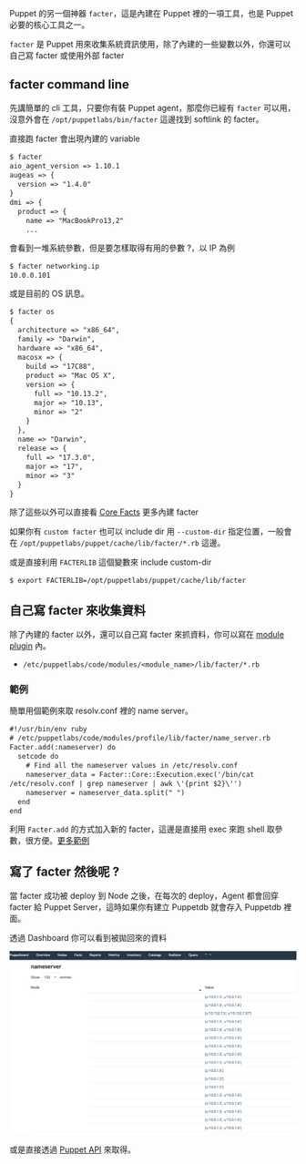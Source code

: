 
Puppet 的另一個神器 `facter`，這是內建在 Puppet 裡的一項工具，也是 Puppet 必要的核心工具之一。

`facter` 是 Puppet 用來收集系統資訊使用，除了內建的一些變數以外，你還可以自己寫 facter 或使用外部 facter

## facter command line

先講簡單的 cli 工具，只要你有裝 Puppet agent，那麼你已經有 `facter` 可以用，沒意外會在 `/opt/puppetlabs/bin/facter` 這邊找到 softlink 的 facter。

直接跑 facter 會出現內建的 variable

```shell
$ facter
aio_agent_version => 1.10.1
augeas => {
  version => "1.4.0"
}
dmi => {
  product => {
    name => "MacBookPro13,2"
    ...
```

會看到一堆系統參數，但是要怎樣取得有用的參數 ?，以 IP 為例

```shell
$ facter networking.ip
10.0.0.101
```

或是目前的 OS 訊息。

```shell
$ facter os
{
  architecture => "x86_64",
  family => "Darwin",
  hardware => "x86_64",
  macosx => {
    build => "17C88",
    product => "Mac OS X",
    version => {
      full => "10.13.2",
      major => "10.13",
      minor => "2"
    }
  },
  name => "Darwin",
  release => {
    full => "17.3.0",
    major => "17",
    minor => "3"
  }
}
```

除了這些以外可以直接看 [Core Facts][core-facts] 更多內建 facter

如果你有 `custom facter` 也可以 include dir 用 `--custom-dir` 指定位置，一般會在 `/opt/puppetlabs/puppet/cache/lib/facter/*.rb` 這邊。

或是直接利用 `FACTERLIB` 這個變數來 include custom-dir

```shell
$ export FACTERLIB=/opt/puppetlabs/puppet/cache/lib/facter
```

## 自己寫 facter 來收集資料

除了內建的 facter 以外，還可以自己寫 facter 來抓資料，你可以寫在 [module plugin][puppet-module-plugins] 內。

- `/etc/puppetlabs/code/modules/<module_name>/lib/facter/*.rb`

### 範例

簡單用個範例來取 resolv.conf 裡的 name server。

```
#!/usr/bin/env ruby
# /etc/puppetlabs/code/modules/profile/lib/facter/name_server.rb
Facter.add(:nameserver) do
  setcode do
    # Find all the nameserver values in /etc/resolv.conf
    nameserver_data = Facter::Core::Execution.exec('/bin/cat /etc/resolv.conf | grep nameserver | awk \'{print $2}\'')
    nameserver = nameserver_data.split(" ")
  end
end
```

利用 `Facter.add` 的方式加入新的 facter，這邊是直接用 exec 來跑 shell 取參數，很方便。[更多範例][facter-example]

## 寫了 facter 然後呢 ?

當 facter 成功被 deploy 到 Node 之後，在每次的 deploy，Agent 都會回穿 facter 給 Puppet Server，這時如果你有建立 Puppetdb 就會存入 Puppetdb 裡面。

透過 Dashboard 你可以看到被拋回來的資料

![puppet-facter-dashboard](/assets/images/puppet-facter-dashboard.png)

或是直接透過 [Puppet API][puppet-api] 來取得。

[core-facts]: https://puppet.com/docs/facter/3.6/core_facts.html
[puppet-module-plugins]: https://puppet.com/docs/puppet/5.3/plugins_in_modules.html
[facter-example]: https://puppet.com/docs/facter/3.6/fact_overview.html
[puppet-api]: https://puppet.com/docs/puppet/5.3/http_api/http_api_index.html
